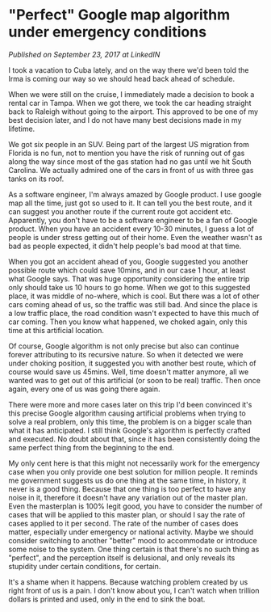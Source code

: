 # "Perfect" Google map algorithm under emergency conditions

*Published on September 23, 2017 at LinkedIN*

I took a vacation to Cuba lately, and on the way there we'd been told the Irma is coming our way so we should head back ahead of schedule.

When we were still on the cruise, I immediately made a decision to book a rental car in Tampa. When we got there, we took the car heading straight back to Raleigh without going to the airport. This approved to be one of my best decision later, and I do not have many best decisions made in my lifetime.

We got six people in an SUV. Being part of the largest US migration from Florida is no fun, not to mention you have the risk of running out of gas along the way since most of the gas station had no gas until we hit South Carolina. We actually admired one of the cars in front of us with three gas tanks on its roof.

As a software engineer, I'm always amazed by Google product. I use google map all the time, just got so used to it. It can tell you the best route, and it can suggest you another route if the current route got accident etc. Apparently, you don't have to be a software engineer to be a fan of Google product. When you have an accident every 10-30 minutes, I guess a lot of people is under stress getting out of their home. Even the weather wasn't as bad as people expected, it didn't help people's bad mood at that time.

When you got an accident ahead of you, Google suggested you another possible route which could save 10mins, and in our case 1 hour, at least what Google says. That was huge opportunity considering the entire trip only should take us 10 hours to go home. When we got to this suggested place, it was middle of no-where, which is cool. But there was a lot of other cars coming ahead of us, so the traffic was still bad. And since the place is a low traffic place, the road condition wasn't expected to have this much of car coming. Then you know what happened, we choked again, only this time at this artificial location.

Of course, Google algorithm is not only precise but also can continue forever attributing to its recursive nature. So when it detected we were under choking position, it suggested you with another best route, which of course would save us 45mins. Well, time doesn't matter anymore, all we wanted was to get out of this artificial (or soon to be real) traffic. Then once again, every one of us was going there again.

There were more and more cases later on this trip I'd been convinced it's this precise Google algorithm causing artificial problems when trying to solve a real problem, only this time, the problem is on a bigger scale than what it has anticipated. I still think Google's algorithm is perfectly crafted and executed. No doubt about that, since it has been consistently doing the same perfect thing from the beginning to the end.

My only cent here is that this might not necessarily work for the emergency case when you only provide one best solution for million people. It reminds me government suggests us do one thing at the same time, in history, it never is a good thing. Because that one thing is too perfect to have any noise in it, therefore it doesn't have any variation out of the master plan. Even the masterplan is 100% legit good, you have to consider the number of cases that will be applied to this master plan, or should I say the rate of cases applied to it per second. The rate of the number of cases does matter, especially under emergency or national activity. Maybe we should consider switching to another "better" mood to accommodate or introduce some noise to the system. One thing certain is that there's no such thing as "perfect", and the perception itself is delusional, and only reveals its stupidity under certain conditions, for certain.

It's a shame when it happens. Because watching problem created by us right front of us is a pain. I don't know about you, I can't watch when trillion dollars is printed and used, only in the end to sink the boat.


